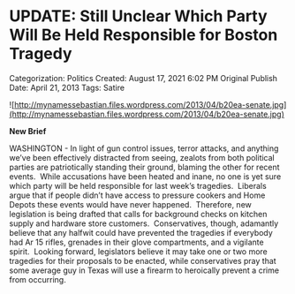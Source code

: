 # UPDATE: Still Unclear Which Party Will Be Held Responsible for Boston Tragedy

Categorization: Politics
Created: August 17, 2021 6:02 PM
Original Publish Date: April 21, 2013
Tags: Satire

![http://mynamessebastian.files.wordpress.com/2013/04/b20ea-senate.jpg](http://mynamessebastian.files.wordpress.com/2013/04/b20ea-senate.jpg)

**New Brief**

WASHINGTON - In light of gun control issues, terror attacks, and anything we’ve been effectively distracted from seeing, zealots from both political parties are patriotically standing their ground, blaming the other for recent events.  While accusations have been heated and inane, no one is yet sure which party will be held responsible for last week’s tragedies.  Liberals argue that if people didn’t have access to pressure cookers and Home Depots these events would have never happened.  Therefore, new legislation is being drafted that calls for background checks on kitchen supply and hardware store customers.  Conservatives, though, adamantly believe that any halfwit could have prevented the tragedies if everybody had Ar 15 rifles, grenades in their glove compartments, and a vigilante spirit.  Looking forward, legislators believe it may take one or two more tragedies for their proposals to be enacted, while conservatives pray that some average guy in Texas will use a firearm to heroically prevent a crime from occurring.